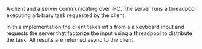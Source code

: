 A client and a server communicating over IPC.
The server runs a threadpool executing arbitrary task requested by the client.

In this implementation the client takes int's from a a keyboard input and requests the server that factorize the input using a threadpool to distribute the task. 
All results are returned async to the client.


